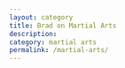 ```yaml
---
layout: category
title: Brad on Martial Arts
description:
category: martial arts
permalink: /martial-arts/
---
```

